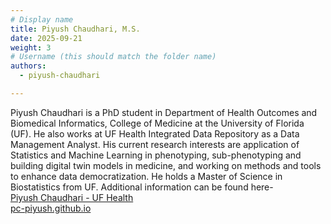 ```yaml
---
# Display name
title: Piyush Chaudhari, M.S.
date: 2025-09-21
weight: 3
# Username (this should match the folder name)
authors:
  - piyush-chaudhari

---
```


Piyush Chaudhari is a PhD student in Department of Health Outcomes and Biomedical Informatics, College of Medicine at the University of Florida (UF). He also works at UF Health Integrated Data Repository as a Data Management Analyst. His current research interests are application of Statistics and Machine Learning in phenotyping, sub-phenotyping and building digital twin models in medicine, and working on methods and tools to enhance data democratization. He holds a Master of Science in Biostatistics from UF.
Additional information can be found here-  
[Piyush Chaudhari - UF Health](https://directory.ufhealth.org/chaudhari-piyush)  
[pc-piyush.github.io](https://pc-piyush.github.io)
